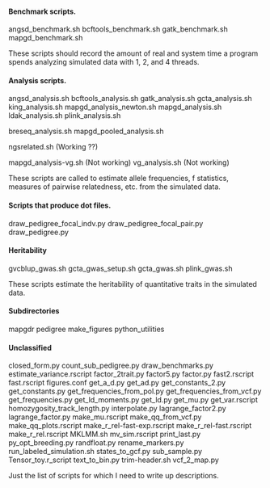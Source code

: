 #### Benchmark scripts.

angsd\_benchmark.sh
bcftools\_benchmark.sh
gatk\_benchmark.sh
mapgd\_benchmark.sh
	
These scripts should record the amount of real and system time a program spends analyzing simulated data with 1, 2, and 4 threads.

#### Analysis scripts.

angsd\_analysis.sh
bcftools\_analysis.sh
gatk\_analysis.sh
gcta\_analysis.sh
king\_analysis.sh
mapgd\_analysis\_newton.sh
mapgd\_analysis.sh
ldak\_analysis.sh
plink\_analysis.sh

breseq\_analysis.sh
mapgd\_pooled\_analysis.sh

ngsrelated.sh (Working ??)

mapgd\_analysis-vg.sh (Not working)
vg\_analysis.sh (Not working)

These scripts are called to estimate allele frequencies, f statistics, measures of pairwise relatedness, etc. from the simulated data.

#### Scripts that produce dot files.

draw\_pedigree\_focal\_indv.py
draw\_pedigree\_focal\_pair.py
draw\_pedigree.py

#### Heritability

gvcblup\_gwas.sh
gcta\_gwas\_setup.sh
gcta\_gwas.sh
plink\_gwas.sh

These scripts estimate the heritability of quantitative traits in the simulated data.

#### Subdirectories
mapgdr
pedigree
make\_figures
python\_utilities


#### Unclassified

closed\_form.py
count\_sub\_pedigree.py
draw\_benchmarks.py
estimate\_variance.rscript
factor\_2trait.py
factor5.py
factor.py
fast2.rscript
fast.rscript
figures.conf
get\_a\_d.py
get\_ad.py
get\_constants\_2.py
get\_constants.py
get\_frequencies\_from\_pol.py
get\_frequencies\_from\_vcf.py
get\_frequencies.py
get\_ld\_moments.py
get\_ld.py
get\_mu.py
get\_var.rscript
homozygosity\_track\_length.py
interpolate.py
lagrange\_factor2.py
lagrange\_factor.py
make\_mu.rscript
make\_qq\_from\_vcf.py
make\_qq\_plots.rscript
make\_r\_rel-fast-exp.rscript
make\_r\_rel-fast.rscript
make\_r\_rel.rscript
MKLMM.sh
mv\_sim.rscript
print\_last.py
py\_opt\_breeding.py
randfloat.py
rename\_markers.py
run\_labeled\_simulation.sh
states\_to\_gcf.py
sub\_sample.py
Tensor\_toy.r\_script
text\_to\_bin.py
trim-header.sh
vcf\_2\_map.py

Just the list of scripts for which I need to write up descriptions.
